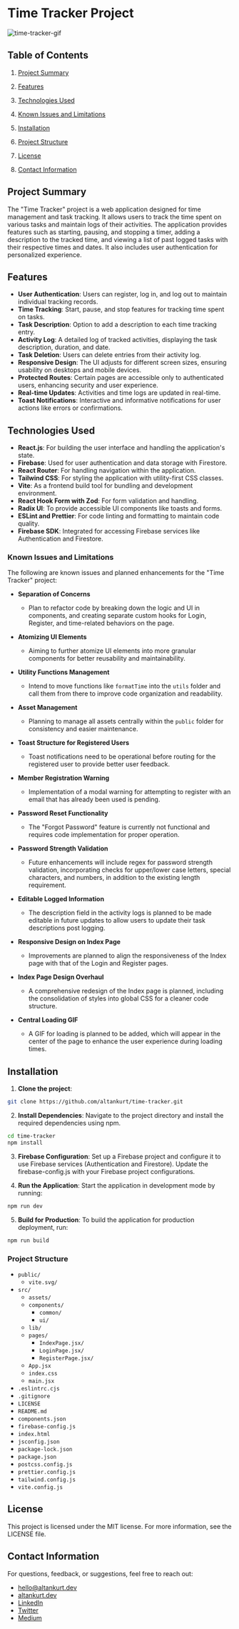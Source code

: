 # Time Tracker Project

![time-tracker-gif](https://github.com/altankurt/time-tracker/raw/development/public/time-tracker.gif)

## Table of Contents

1. [Project Summary](#project-summary)
2. [Features](#features)
3. [Technologies Used](#technologies-used)
4. [Known Issues and Limitations](#known-issues-and-limitations)

5. [Installation](#installation)
6. [Project Structure](#project-structure)
7. [License](#license)
8. [Contact Information](#contact-information)

## Project Summary

The "Time Tracker" project is a web application designed for time management and task tracking. It allows users to track the time spent on various tasks and maintain logs of their activities. The application provides features such as starting, pausing, and stopping a timer, adding a description to the tracked time, and viewing a list of past logged tasks with their respective times and dates. It also includes user authentication for personalized experience.

## Features
- **User Authentication**: Users can register, log in, and log out to maintain individual tracking records.
- **Time Tracking**: Start, pause, and stop features for tracking time spent on tasks.
- **Task Description**: Option to add a description to each time tracking entry.
- **Activity Log**: A detailed log of tracked activities, displaying the task description, duration, and date.
- **Task Deletion**: Users can delete entries from their activity log.
- **Responsive Design**: The UI adjusts for different screen sizes, ensuring usability on desktops and mobile devices.
- **Protected Routes**: Certain pages are accessible only to authenticated users, enhancing security and user experience.
- **Real-time Updates**: Activities and time logs are updated in real-time.
- **Toast Notifications**: Interactive and informative notifications for user actions like errors or confirmations.

## Technologies Used
- **React.js**: For building the user interface and handling the application's state.
- **Firebase**: Used for user authentication and data storage with Firestore.
- **React Router**: For handling navigation within the application.
- **Tailwind CSS**: For styling the application with utility-first CSS classes.
- **Vite**: As a frontend build tool for bundling and development environment.
- **React Hook Form with Zod**: For form validation and handling.
- **Radix UI**: To provide accessible UI components like toasts and forms.
- **ESLint and Prettier**: For code linting and formatting to maintain code quality.
- **Firebase SDK**: Integrated for accessing Firebase services like Authentication and Firestore.

### Known Issues and Limitations

The following are known issues and planned enhancements for the "Time Tracker" project:
- **Separation of Concerns**
  - Plan to refactor code by breaking down the logic and UI in components, and creating separate custom hooks for Login, Register, and time-related behaviors on the page.

- **Atomizing UI Elements**
  - Aiming to further atomize UI elements into more granular components for better reusability and maintainability.

- **Utility Functions Management**
  - Intend to move functions like `formatTime` into the `utils` folder and call them from there to improve code organization and readability.

- **Asset Management**
  - Planning to manage all assets centrally within the `public` folder for consistency and easier maintenance.

- **Toast Structure for Registered Users**
  - Toast notifications need to be operational before routing for the registered user to provide better user feedback.

- **Member Registration Warning**
  - Implementation of a modal warning for attempting to register with an email that has already been used is pending.

- **Password Reset Functionality**
  - The "Forgot Password" feature is currently not functional and requires code implementation for proper operation.

- **Password Strength Validation**
  - Future enhancements will include regex for password strength validation, incorporating checks for upper/lower case letters, special characters, and numbers, in addition to the existing length requirement.

- **Editable Logged Information**
  - The description field in the activity logs is planned to be made editable in future updates to allow users to update their task descriptions post logging.

- **Responsive Design on Index Page**
  - Improvements are planned to align the responsiveness of the Index page with that of the Login and Register pages.

- **Index Page Design Overhaul**
  - A comprehensive redesign of the Index page is planned, including the consolidation of styles into global CSS for a cleaner code structure.

- **Central Loading GIF**
  - A GIF for loading is planned to be added, which will appear in the center of the page to enhance the user experience during loading times.

## Installation

1. **Clone the project**:
```bash
git clone https://github.com/altankurt/time-tracker.git
```

2. **Install Dependencies**: Navigate to the project directory and install the required dependencies using npm.
```bash
cd time-tracker
npm install
```

3. **Firebase Configuration**: Set up a Firebase project and configure it to use Firebase services (Authentication and Firestore). Update the firebase-config.js with your Firebase project configurations.

4. **Run the Application**: Start the application in development mode by running:
```bash
npm run dev
```

5. **Build for Production**: To build the application for production deployment, run:
```bash
npm run build
```

### Project Structure

- `public/`
  - `vite.svg/`
- `src/`
  - `assets/`
  - `components/`
    - `common/`
    - `ui/`
  - `lib/`
  - `pages/`
      - `IndexPage.jsx/`
      - `LoginPage.jsx/`
      - `RegisterPage.jsx/`
  - `App.jsx`
  - `index.css`
  - `main.jsx`
- `.eslintrc.cjs`
- `.gitignore`
- `LICENSE`
- `README.md`
- `components.json`
- `firebase-config.js`
- `index.html`
- `jsconfig.json`
- `package-lock.json`
- `package.json`
- `postcss.config.js`
- `prettier.config.js`
- `tailwind.config.js`
- `vite.config.js`

## License

This project is licensed under the MIT license. For more information, see the LICENSE file.

## Contact Information
For questions, feedback, or suggestions, feel free to reach out:

- [hello@altankurt.dev](mailto:hello@altankurt.dev)
- [altankurt.dev](https://altankurt.dev)
- [LinkedIn](https://www.linkedin.com/in/altankurt/)
- [Twitter](https://www.twitter.com/aaltankurt)
- [Medium](https://medium.com/@altankurt)